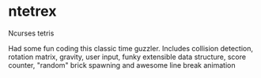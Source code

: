 # ntetrex
Ncurses tetris 

Had some fun coding this classic time guzzler. Includes collision detection, rotation matrix, gravity, user input, funky extensible data structure, score counter, "random" brick spawning and awesome line break animation
